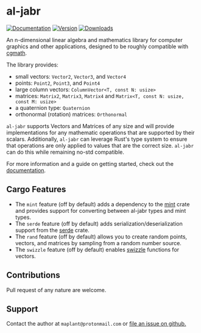 # al-jabr 

[![Documentation](https://img.shields.io/docsrs/al-jabr/latest?style=for-the-badge)](https://docs.rs/al-jabr)
[![Version](https://img.shields.io/crates/v/al-jabr.svg?style=for-the-badge)](https://crates.io/crates/al-jabr)
[![Downloads](https://img.shields.io/crates/d/al-jabr.svg?style=for-the-badge)](https://crates.io/crates/al-jabr)

An n-dimensional linear algebra and mathematics library for computer
graphics and other applications, designed to be roughly compatible with
[cgmath](https://github.com/rustgd/cgmath).

The library provides:

* small vectors: `Vector2`, `Vector3`, and `Vector4` 
* points: `Point2`, `Point3`, and `Point4` 
* large column vectors: `ColumnVector<T, const N: usize>`
* matrices: `Matrix2`, `Matrix3`, `Matrix4` and `Matrix<T, const N: usize, const M: usize>`
* a quaternion type: `Quaternion`
* orthonormal (rotation) matrices: `Orthonormal`

`al-jabr` supports Vectors and Matrices of any size and will provide 
implementations for any mathematic operations that are supported by their
scalars. Additionally, `al-jabr` can leverage Rust's type system to ensure that
operations are only applied to values that are the correct size. `al-jabr` can
do this while remaining no-std compatible. 

For more information and a guide on getting started, check out the [documentation](https://docs.rs/al-jabr/).

## Cargo Features

* The `mint` feature (off by default) adds a dependency to the [mint](https://crates.io/crates/mint) crate and provides support for converting between al-jabr types and mint types.
* The `serde` feature (off by default) adds serialization/deserialization support from the [serde](https://crates.io/crates/serde) crate.
* The `rand` feature (off by default) allows you to create random points, vectors, and matrices by sampling from a random number source.
* The `swizzle` feature (off by default) enables [swizzle](https://en.wikipedia.org/wiki/Swizzling_(computer_graphics)) functions for vectors.

## Contributions

Pull request of any nature are welcome. 

## Support 

Contact the author at `maplant@protonmail.com` or [file an issue on github.](https://github.com/maplant/al-jabr/issues/new/choose)

